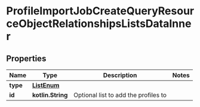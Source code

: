
# ProfileImportJobCreateQueryResourceObjectRelationshipsListsDataInner

## Properties
| Name | Type | Description | Notes |
| ------------ | ------------- | ------------- | ------------- |
| **type** | [**ListEnum**](ListEnum.md) |  |  |
| **id** | **kotlin.String** | Optional list to add the profiles to |  |



